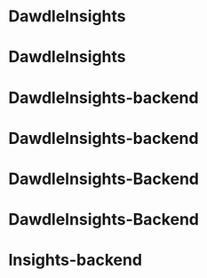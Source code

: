 # DawdleInsights
# DawdleInsights
# DawdleInsights-backend
# DawdleInsights-backend
# DawdleInsights-Backend
# DawdleInsights-Backend
# Insights-backend
